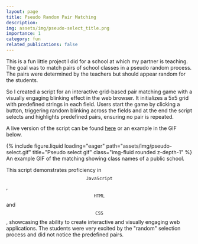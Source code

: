 ```yaml
---
layout: page
title: Pseudo Random Pair Matching
description: 
img: assets/img/pseudo-select_title.png
importance: 1
category: fun
related_publications: false
---
```


This is a fun little project I did for a school at which my partner is teaching.
The goal was to match pairs of school classes in a pseudo random process.
The pairs were determined by the teachers but should appear random for the students.

So I created a script for an interactive grid-based pair matching game with a visually engaging blinking effect in the web browser.
It initializes a 5x5 grid with predefined strings in each field.
Users start the game by clicking a button, triggering random blinking across the fields and at the end the script selects and highlights predefined pairs, ensuring no pair is repeated.

A live version of the script can be found [here](https://muellerr.web.cern.ch/blink/) or an example in the GIF below.

<div class="row justify-content-sm-center">
    <div class="col-sm-9 mt-3 mt-md-0">
        {% include figure.liquid loading="eager" path="assets/img/pseudo-select.gif" title="Pseudo select gif" class="img-fluid rounded z-depth-1" %}
    </div>
</div>
<div class="caption">
    An example GIF of the matching showing class names of a public school.
</div>

This script demonstrates proficiency in $$\texttt{JavaScript}$$, $$\texttt{HTML}$$ and $$\texttt{CSS}$$, showcasing the ability to create interactive and visually engaging web applications.
The students were very excited by the "random" selection process and did not notice the predefined pairs.